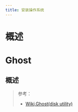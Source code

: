 ```yaml
---
title: 安装操作系统
---
```


# 概述

>

# Ghost

## 概述

> 参考：
> - [Wiki,Ghost(disk utility)](<https://en.wikipedia.org/wiki/Ghost_(disk_utility)>)




